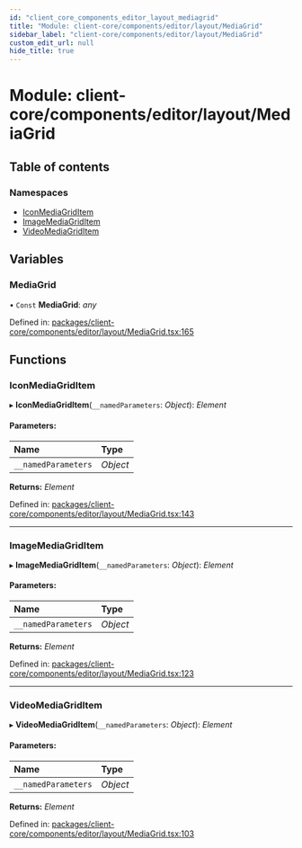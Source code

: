 ```yaml
---
id: "client_core_components_editor_layout_mediagrid"
title: "Module: client-core/components/editor/layout/MediaGrid"
sidebar_label: "client-core/components/editor/layout/MediaGrid"
custom_edit_url: null
hide_title: true
---
```


# Module: client-core/components/editor/layout/MediaGrid

## Table of contents

### Namespaces

- [IconMediaGridItem](client_core_components_editor_layout_mediagrid.iconmediagriditem.md)
- [ImageMediaGridItem](client_core_components_editor_layout_mediagrid.imagemediagriditem.md)
- [VideoMediaGridItem](client_core_components_editor_layout_mediagrid.videomediagriditem.md)

## Variables

### MediaGrid

• `Const` **MediaGrid**: *any*

Defined in: [packages/client-core/components/editor/layout/MediaGrid.tsx:165](https://github.com/xr3ngine/xr3ngine/blob/5a0f83ed8/packages/client-core/components/editor/layout/MediaGrid.tsx#L165)

## Functions

### IconMediaGridItem

▸ **IconMediaGridItem**(`__namedParameters`: *Object*): *Element*

#### Parameters:

Name | Type |
:------ | :------ |
`__namedParameters` | *Object* |

**Returns:** *Element*

Defined in: [packages/client-core/components/editor/layout/MediaGrid.tsx:143](https://github.com/xr3ngine/xr3ngine/blob/5a0f83ed8/packages/client-core/components/editor/layout/MediaGrid.tsx#L143)

___

### ImageMediaGridItem

▸ **ImageMediaGridItem**(`__namedParameters`: *Object*): *Element*

#### Parameters:

Name | Type |
:------ | :------ |
`__namedParameters` | *Object* |

**Returns:** *Element*

Defined in: [packages/client-core/components/editor/layout/MediaGrid.tsx:123](https://github.com/xr3ngine/xr3ngine/blob/5a0f83ed8/packages/client-core/components/editor/layout/MediaGrid.tsx#L123)

___

### VideoMediaGridItem

▸ **VideoMediaGridItem**(`__namedParameters`: *Object*): *Element*

#### Parameters:

Name | Type |
:------ | :------ |
`__namedParameters` | *Object* |

**Returns:** *Element*

Defined in: [packages/client-core/components/editor/layout/MediaGrid.tsx:103](https://github.com/xr3ngine/xr3ngine/blob/5a0f83ed8/packages/client-core/components/editor/layout/MediaGrid.tsx#L103)
